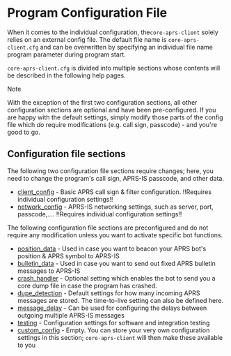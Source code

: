 # Program Configuration File

When it comes to the individual configuration, the```core-aprs-client``` solely relies on an external config file. The default file name is ```core-aprs-client.cfg``` and can be overwritten by specifying an individual file name program parameter during program start.

```core-aprs-client.cfg``` is divided into multiple sections whose contents will be described in the following help pages. 

> [!NOTE]
> With the exception of the first two configuration sections, all other configuration sections are optional and have been pre-configured. If you are happy with the default settings, simply modify those parts of the config file which _do_ require modifications (e.g. call sign, passcode) - and you're good to go.

## Configuration file sections

The following two configuration file sections require changes; here, you need to change the program's call sign, APRS-IS passcode, and other data.

- [client_config](configuration/config_client.md) - Basic APRS call sign & filter configuration. :bangbang:Requires individual configuration settings:bangbang: 
- [network_config](configuration/config_network.md) - APRS-IS networking settings, such as server, port, passcode,.... :bangbang:Requires individual configuration settings:bangbang:

The following configuration file sections are preconfigured and do not require any modification unless you want to activate specific bot functions.

- [position_data](configuration/config_position.md) - Used in case you want to beacon your APRS bot's position & APRS symbol to APRS-IS
- [bulletin_data](configuration/config_bulletin.md) - Used in case you want to send out fixed APRS bulletin messages to APRS-IS
- [crash_handler](configuration/config_crash_handler.md) - Optional setting which enables the bot to send you a core dump file in case the program has crashed.
- [dupe_detection](configuration/config_dupe_detection.md) - Default settings for how many incoming APRS messages are stored. The time-to-live setting can also be defined here.
- [message_delay](configuration/config_message_delay.md) - Can be used for configuring the delays between outgoing multiple APRS-IS messages
- [testing](configuration/config_testing.md) - Configuration settings for software and integration testing
- [custom_config](configuration/config_custom.md) - Empty. You can store your very own configuration settings in this section; ```core-aprs-client``` will then make these available to you





